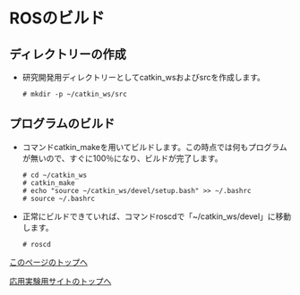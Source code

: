 # ROSのビルド

## ディレクトリーの作成
- 研究開発用ディレクトリーとしてcatkin_wsおよびsrcを作成します。
  ```
  # mkdir -p ~/catkin_ws/src
  ```

## プログラムのビルド
- コマンドcatkin_makeを用いてビルドします。この時点では何もプログラムが無いので、すぐに100％になり、ビルドが完了します。
  ```
  # cd ~/catkin_ws
  # catkin_make
  # echo "source ~/catkin_ws/devel/setup.bash" >> ~/.bashrc
  # source ~/.bashrc
  ```
- 正常にビルドできていれば、コマンドroscdで「~/catkin_ws/devel」に移動します。
  ```
  # roscd
  ```

[このページのトップへ](#)

[応用実験用サイトのトップへ](https://stl-apu.github.io/advanced_experiment_2022/)
